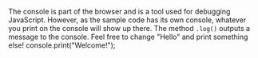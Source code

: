 The console is part of the browser and is a tool used for debugging JavaScript. However, as the sample code has its own console, whatever you print on the console will show up there. The method `.log()` outputs a message to the console. Feel free to change "Hello" and print something else!
console.print("Welcome!");
